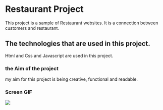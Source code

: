 <h1>Restaurant Project</h1>

This project is a sample of Restaurant websites. It is a connection between customers and restaurant.

<h2>The technologies that are used in this project.</h2>
Html and Css and Javascript are used in this project.

<h3>the Aim of the project</h3>

my aim for this project is being creative, functional and readable. 

<h3> Screen GIF</h3>

![](restaurant-screen.gif)

